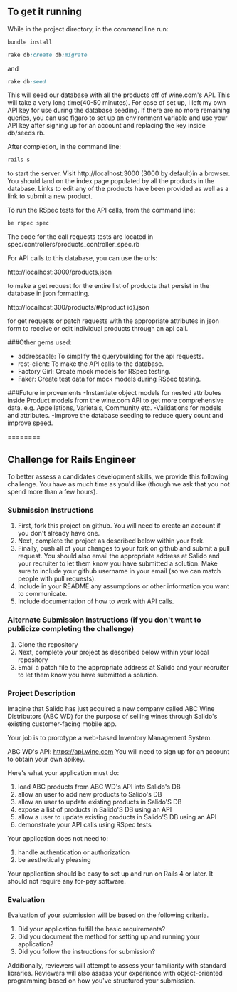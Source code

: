 
## To get it running

While in the project directory, in the command line run:
```ruby
bundle install
```

```ruby
rake db:create db:migrate
```

and
```ruby
rake db:seed
```

This will seed our database with all the products off of wine.com's API. This will take a very long time(40-50 minutes). For ease of set up, I left my own API key for use during the database seeding. If there are no more remaining queries, you can use figaro to set up an environment variable and use your API key after signing up for an account and replacing the key inside db/seeds.rb.

After completion, in the command line:
```ruby
rails s
```
to start the server. Visit http://localhost:3000 (3000 by default)in a browser. You should land on the index page populated by all the products in the database. Links to edit any of the products have been provided as well as a link to submit a new product.

To run the RSpec tests for the API calls, from the command line:
```ruby
be rspec spec
```
The code for the call requests tests are located in spec/controllers/products_controller_spec.rb

For API calls to this database, you can use the urls:

http://localhost:3000/products.json

to make a get request for the entire list of products that persist in the database in json formatting.

http://localhost:300/products/#{product id}.json

for get requests or patch requests with the appropriate attributes in json form to receive or edit individual products through an api call.

###Other gems used:

- addressable: To simplify the querybuilding for the api requests.
- rest-client: To make the API calls to the database.
- Factory Girl: Create mock models for RSpec testing.
- Faker: Create test data for mock models during RSpec testing.

###Future improvements
-Instantiate object models for nested attributes inside Product models from the wine.com API to get more comprehensive data. e.g. Appellations, Varietals, Community etc.
-Validations for models and attributes.
-Improve the database seeding to reduce query count and improve speed.

========

## Challenge for Rails Engineer
To better assess a candidates development skills, we provide this following challenge.  You have as much time as you'd like (though we ask that you not spend more than a few hours).

### Submission Instructions
1. First, fork this project on github.  You will need to create an account if you don't already have one.
1. Next, complete the project as described below within your fork.
1. Finally, push all of your changes to your fork on github and submit a pull request.  You should also email the appropriate address at Salido and your recruiter to let them know you have submitted a solution.  Make sure to include your github username in your email (so we can match people with pull requests).
1. Include in your README any assumptions or other information you want to communicate.
1. Include documentation of how to work with API calls.

### Alternate Submission Instructions (if you don't want to publicize completing the challenge)
1. Clone the repository
1. Next, complete your project as described below within your local repository
1. Email a patch file to the appropriate address at Salido and your recruiter to let them know you have submitted a solution.

### Project Description
Imagine that Salido has just acquired a new company called ABC Wine Distributors (ABC WD) for the purpose of selling wines through Salido's existing customer-facing mobile app.

Your job is to prorotype a web-based Inventory Management System.

ABC WD's API: https://api.wine.com You will need to sign up for an account to obtain your own apikey.

Here's what your application must do:

1. load ABC products from ABC WD's API into Salido's DB
1. allow an user to add new products to Salido's DB
1. allow an user to update existing products in Salido'S DB
1. expose a list of products in Salido'S DB using an API
1. allow a user to update existing products in Salido'S DB using an API
1. demonstrate your API calls using RSpec tests

Your application does not need to:

1. handle authentication or authorization
1. be aesthetically pleasing

Your application should be easy to set up and run on Rails 4 or later.  It should not require any for-pay software.

### Evaluation
Evaluation of your submission will be based on the following criteria.

1. Did your application fulfill the basic requirements?
1. Did you document the method for setting up and running your application?
1. Did you follow the instructions for submission?

Additionally, reviewers will attempt to assess your familiarity with standard libraries. Reviewers will also assess your experience with object-oriented programming based on how you've structured your submission.
